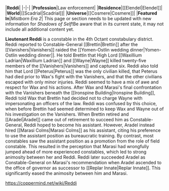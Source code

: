 |**Reddi**|
|-|-|
|**Profession**|Law enforcement|
|**Residence**|[[Elendel\|Elendel]]|
|**World**|[[Scadrial\|Scadrial]]|
|**Universe**|[[Cosmere\|Cosmere]]|
|**Featured In**|*Mistborn Era 2*|
This page or section needs to be updated with new information for *Shadows of Self*!Be aware that in its current state, it may not include all additional content yet.

**Lieutenant Reddi** is a constable in the 4th Octant constabulary district.
Reddi reported to Constable-General [[Brettin\|Brettin]] after the [[Vanishers\|Vanishers]] raided the [[Yomen-Ostlin wedding dinner\|Yomen-Ostlin wedding dinner]]. He told Brettin that High Lord [[Waxillium Ladrian\|Waxillium Ladrian]] and [[Wayne\|Wayne]] killed twenty-five members of the [[Vanishers\|Vanishers]] and captured six. Reddi also told him that Lord [[Peterus\|Peterus]] was the only civilian killed, that Peterus had died prior to Wax's fight with the Vanishers, and that the other civilians escaped with only minor injuries. Reddi seemed to have a mix of awe and respect for Wax and his actions.
After Wax and Marasi's final confrontation with the Vanishers beneath the [[Ironspine Building\|Ironspine Building]], Reddi told Wax that Brettin had decided not to charge Wayne with impersonating an officers of the law. Reddi was confused by this choice, when before Brettin had seemed determined to keep Wax and Wayne out of his investigation on the Vanishers.
When Brettin retired and [[Aradel\|Aradel]] came out of retirement to succeed him as Constable-General, Reddi hoped to become his assistant. However, Aradel instead hired [[Marasi Colms\|Marasi Colms]] as his assistant, citing his preference to use the assistant position as bureaucratic training. By contrast, most constables saw the assistant position as a promotion from the role of field constable. This resulted in the perception that Marasi had wrongfully jumped ahead of more experienced constables, which led to strong animosity between her and Reddi.
Reddi later succeeded Aradel as Constable-General on Marasi's recommendation when Aradel ascended to the office of governor as successor to [[Replar Innate\|Replar Innate]]. This significantly eased the animosity between him and Marasi.



https://coppermind.net/wiki/Reddi